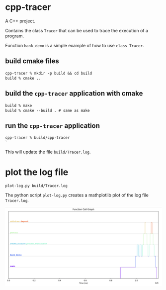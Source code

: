 # cpp-tracer

A C++ project.

Contains the class `Tracer` that can be used to trace the execution of a program.

Function `bank_demo` is a simple example of how to use `class Tracer`.

## build cmake files

```
cpp-tracer % mkdir -p build && cd build
build % cmake ..
```

## build the `cpp-tracer` application with cmake

```
build % make
build % cmake --build . # same as make
```

## run the `cpp-tracer` application

```
cpp-tracer % build/cpp-tracer
`
```

This will update the file `build/Tracer.log`.

# plot the log file

```
plot-log.py build/Tracer.log
```

The python script `plot-log.py` creates a mathplotlib plot of the log file `Tracer.log`.

![Tracer Log Plot](img/cpp-tracer-1.png)
